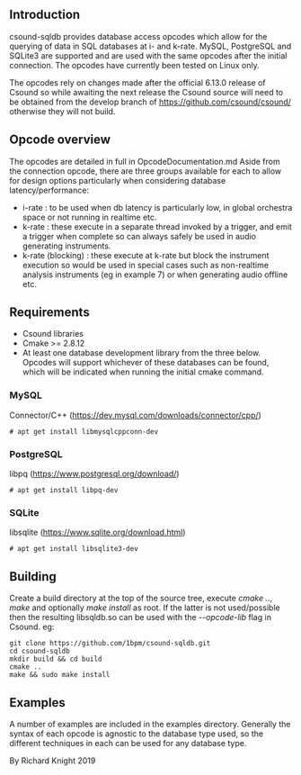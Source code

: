 ## Introduction
csound-sqldb provides database access opcodes which allow for the querying of data in SQL databases at i- and k-rate.
MySQL, PostgreSQL and SQLite3 are supported and are used with the same opcodes after the initial connection. The opcodes have currently been tested on Linux only.

The opcodes rely on changes made after the official 6.13.0 release of Csound so while awaiting the next release the Csound source will need to be obtained from the develop branch of https://github.com/csound/csound/ otherwise they will not build.

## Opcode overview
The opcodes are detailed in full in OpcodeDocumentation.md
Aside from the connection opcode, there are three groups available for each to allow for design options particularly when considering database latency/performance:

 - i-rate : to be used when db latency is particularly low, in global orchestra space or not running in realtime etc.
 - k-rate : these execute in a separate thread invoked by a trigger, and emit a trigger when complete so can always safely be used in audio generating instruments.
 - k-rate (blocking) : these execute at k-rate but block the instrument execution so would be used in special cases such as non-realtime analysis instruments (eg in example 7) or when generating audio offline etc.

## Requirements

 - Csound libraries
 - Cmake >= 2.8.12
 - At least one database development library from the three below. Opcodes will support whichever of these databases can be found, which will be indicated when running the initial cmake command.

### MySQL
Connector/C++ (https://dev.mysql.com/downloads/connector/cpp/)

	# apt get install libmysqlcppconn-dev

### PostgreSQL
libpq (https://www.postgresql.org/download/)

	# apt get install libpq-dev
	
### SQLite
libsqlite (https://www.sqlite.org/download.html)
	
	# apt get install libsqlite3-dev


## Building
Create a build directory at the top of the source tree, execute *cmake ..*, *make* and optionally *make install* as root. If the latter is not used/possible then the resulting libsqldb.so can be used with the *--opcode-lib* flag in Csound.
eg:

	git clone https://github.com/1bpm/csound-sqldb.git
	cd csound-sqldb
	mkdir build && cd build
	cmake ..
	make && sudo make install

## Examples
A number of examples are included in the examples directory. Generally the syntax of each opcode is agnostic to the database type used, so the different techniques in each can be used for any database type.



By Richard Knight 2019
